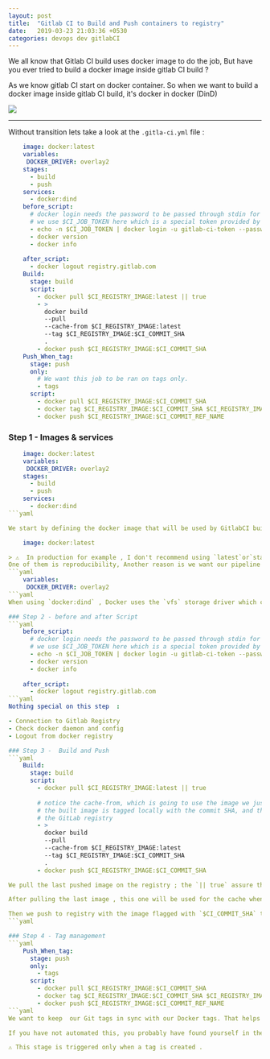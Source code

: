 ```yaml
---
layout: post
title:  "Gitlab CI to Build and Push containers to registry"
date:   2019-03-23 21:03:36 +0530
categories: devops dev gitlabCI
---
```




We all know that Gitlab CI build uses docker image to do the job, But have you ever tried to build a docker image inside gitlab CI build ?

As we know gitlab CI start on docker container. So when we want to build a docker image inside gitlab CI build, it's docker in docker (DinD)

![](https://media.giphy.com/media/m1UTexVjvh2WA/giphy.gif)

---

Without transition lets take a look at the `.gitla-ci.yml`  file : 
```yaml
    image: docker:latest
    variables:
     DOCKER_DRIVER: overlay2
    stages:
      - build
      - push
    services:
      - docker:dind
    before_script:
      # docker login needs the password to be passed through stdin for security
      # we use $CI_JOB_TOKEN here which is a special token provided by GitLab
      - echo -n $CI_JOB_TOKEN | docker login -u gitlab-ci-token --password-stdin $CI_REGISTRY
      - docker version
      - docker info
    
    after_script:
      - docker logout registry.gitlab.com
    Build:
      stage: build
      script:
        - docker pull $CI_REGISTRY_IMAGE:latest || true
        - >
          docker build
          --pull
          --cache-from $CI_REGISTRY_IMAGE:latest
          --tag $CI_REGISTRY_IMAGE:$CI_COMMIT_SHA
          .
        - docker push $CI_REGISTRY_IMAGE:$CI_COMMIT_SHA
    Push_When_tag:
      stage: push
      only:
        # We want this job to be ran on tags only.
        - tags
      script:
        - docker pull $CI_REGISTRY_IMAGE:$CI_COMMIT_SHA
        - docker tag $CI_REGISTRY_IMAGE:$CI_COMMIT_SHA $CI_REGISTRY_IMAGE:$CI_COMMIT_REF_NAME
        - docker push $CI_REGISTRY_IMAGE:$CI_COMMIT_REF_NAME
```
### Step 1 - Images & services
```yaml
    image: docker:latest
    variables:
     DOCKER_DRIVER: overlay2
    stages:
      - build
      - push
    services:
      - docker:dind
```yaml

We start by defining the docker image that will be used by GitlabCI build. In our case and as example we used the latest docker image . 

    image: docker:latest

> ⚠️  In production for example , I don't recommend using `latest`or`stable` versions. For many reasons ... 
One of them is reproducibility, Another reason is we want our pipeline to work in 10 month or 10 years. If a new feature is needed , then an upgrade is planned .
```yaml
    variables:
     DOCKER_DRIVER: overlay2
```yaml
When using `docker:dind` , Docker uses the `vfs` storage driver which copies the filesystem on every run. This is a very disk-intensive operation which can be avoided if a different driver is used, for example `overlay2`

### Step 2 - before and after Script
```yaml
    before_script:
      # docker login needs the password to be passed through stdin for security
      # we use $CI_JOB_TOKEN here which is a special token provided by GitLab
      - echo -n $CI_JOB_TOKEN | docker login -u gitlab-ci-token --password-stdin $CI_REGISTRY
      - docker version
      - docker info
    
    after_script:
      - docker logout registry.gitlab.com
```yaml
Nothing special on this step  : 

- Connection to Gitlab Registry
- Check docker daemon and config
- Logout from docker registry

### Step 3 -  Build and Push
```yaml
    Build:
      stage: build
      script:
        - docker pull $CI_REGISTRY_IMAGE:latest || true
        
        # notice the cache-from, which is going to use the image we just pulled locally
        # the built image is tagged locally with the commit SHA, and then pushed to 
        # the GitLab registry
        - >
          docker build
          --pull
          --cache-from $CI_REGISTRY_IMAGE:latest
          --tag $CI_REGISTRY_IMAGE:$CI_COMMIT_SHA
          .
        - docker push $CI_REGISTRY_IMAGE:$CI_COMMIT_SHA

We pull the last pushed image on the registry ; the `|| true` assure that the pipeline will not fail if no image was found . 

After pulling the last image , this one will be used for the cache when building a new image using the `--cache-from` . 

Then we push to registry with the image flagged with `$CI_COMMIT_SHA` that contains the commit SHA . 
```yaml

### Step 4 - Tag management
```yaml
    Push_When_tag:
      stage: push
      only:
        - tags
      script:
        - docker pull $CI_REGISTRY_IMAGE:$CI_COMMIT_SHA
        - docker tag $CI_REGISTRY_IMAGE:$CI_COMMIT_SHA $CI_REGISTRY_IMAGE:$CI_COMMIT_REF_NAME
        - docker push $CI_REGISTRY_IMAGE:$CI_COMMIT_REF_NAME
```yaml
We want to keep  our Git tags in sync with our Docker tags. That helps a lot when debugging and trying to reproduce specific version bugs . 

If you have not automated this, you probably have found yourself in the situation of wondering “which git tag is this image again?”.

⚠️ This stage is triggered only when a tag is created .